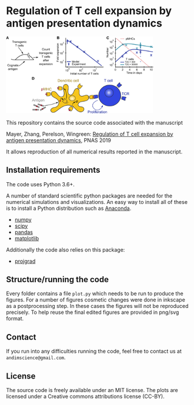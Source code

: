 # Regulation of T cell expansion by antigen presentation dynamics

<img src="https://raw.githubusercontent.com/andim/paper-tcellexp/master/fig1_S234/fig1final.png" width="400" alt='Figure 1' title="Limitation of T cell expansion by antigen decay can explain the power-law dependence of fold expansion on the initial number of cognate T cells">

This repository contains the source code associated with the manuscript

Mayer, Zhang, Perelson, Wingreen: [Regulation of T cell expansion by antigen presentation dynamics](https://doi.org/10.1073/pnas.1812800116), PNAS 2019

It allows reproduction of all numerical results reported in the manuscript.

## Installation requirements

The code uses Python 3.6+.

A number of standard scientific python packages are needed for the numerical simulations and visualizations. An easy way to install all of these is to install a Python distribution such as [Anaconda](https://www.continuum.io/downloads). 

- [numpy](http://github.com/numpy/numpy/)
- [scipy](https://github.com/scipy/scipy)
- [pandas](http://github.com/pydata/pandas)
- [matplotlib](http://github.com/matplotlib/matplotlib)

Additionally the code also relies on this package:

- [projgrad](https://github.com/andim/projgrad)

## Structure/running the code

Every folder contains a file `plot.py` which needs to be run to produce the figures. For a number of figures cosmetic changes were done in inkscape as a postprocessing step. In these cases the figures will not be reproduced precisely. To help reuse the final edited figures are provided in png/svg format.

## Contact

If you run into any difficulties running the code, feel free to contact us at `andimscience@gmail.com`.

## License

The source code is freely available under an MIT license. The plots are licensed under a Creative commons attributions license (CC-BY).
